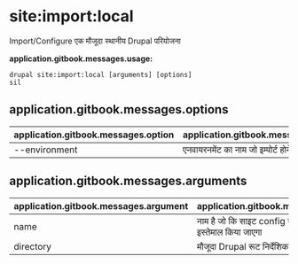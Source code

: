 # site:import:local
Import/Configure एक मौजूदा स्थानीय Drupal परियोजना

**application.gitbook.messages.usage:**
```
drupal site:import:local [arguments] [options]
sil
```

## application.gitbook.messages.options
application.gitbook.messages.option | application.gitbook.messages.details
-------|-------------
--environment | एनवायरनमेंट का नाम जो इम्पोर्ट होने जा रहा है

## application.gitbook.messages.arguments
application.gitbook.messages.argument | application.gitbook.messages.details
---------|-------------
name | नाम है जो कि साइट config उत्पन्न करने के लिए इस्तेमाल किया जाएगा
directory | मौजूदा Drupal रूट निर्देशिका
